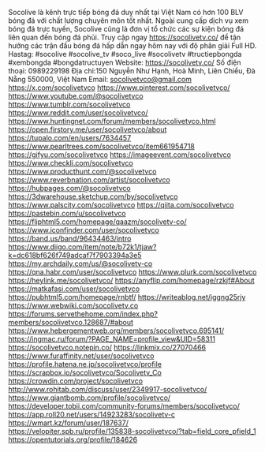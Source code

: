 Socolive là kênh trực tiếp bóng đá duy nhất tại Việt Nam có hơn 100 BLV bóng đá với chất lượng chuyên môn tốt nhất. Ngoài cung cấp dịch vụ xem bóng đá trực tuyến, Socolive cũng là đơn vị tổ chức các sự kiện bóng đá liên quan đến bóng đá phủi. Truy cập ngay https://socolivetv.co/ để tận hưởng các trận đấu bóng đá hấp dẫn ngay hôm nay với độ phân giải Full HD.
Hastag: #socolive #socolive_tv #soco_live #socolivetv #tructiepbongda #xembongda #bongdatructuyen
Website: https://socolivetv.co/
Số điện thoại: 0989229198
Địa chỉ:150 Nguyễn Như Hạnh, Hoà Minh, Liên Chiểu, Đà Nẵng 550000, Việt Nam
Email: socolivetvco@gmail.com
https://x.com/socolivetvco
https://www.pinterest.com/socolivetvco/
https://www.youtube.com/@socolivetvco
https://www.tumblr.com/socolivetvco
https://www.reddit.com/user/socolivetvco/
https://www.huntingnet.com/forum/members/socolivetvco.html
https://open.firstory.me/user/socolivetvco/about
https://tupalo.com/en/users/7634457
https://www.pearltrees.com/socolivetvco/item661954718
https://gifyu.com/socolivetvco
https://imageevent.com/socolivetvco
https://www.checkli.com/socolivetvco
https://www.producthunt.com/@socolivetvco
https://www.reverbnation.com/artist/socolivetvco
https://hubpages.com/@socolivetvco
https://3dwarehouse.sketchup.com/by/socolivetvco
https://www.palscity.com/socolivetvco
https://qiita.com/socolivetvco
https://pastebin.com/u/socolivetvco
https://fliphtml5.com/homepage/qaazm/socolivetv-co/
https://www.iconfinder.com/user/socolivetvco
https://band.us/band/96434463/intro
https://www.diigo.com/item/note/b72k1/tjaw?k=dc618bf626f749adcaf7f7903394a3e5
https://my.archdaily.com/us/@socolivetv-co
https://qna.habr.com/user/socolivetvco
https://www.plurk.com/socolivetvco
https://heylink.me/socolivetvco/
https://anyflip.com/homepage/rzkjf#About
https://matkafasi.com/user/socolivetvco
https://pubhtml5.com/homepage/rnbtf/
https://writeablog.net/iggng25rjy
https://www.webwiki.com/socolivetv.co
https://forums.servethehome.com/index.php?members/socolivetvco.128687/#about
https://www.hebergementweb.org/members/socolivetvco.695141/
https://ingmac.ru/forum/?PAGE_NAME=profile_view&UID=58311
https://socolivetvco.notepin.co/
https://linkmix.co/27070466
https://www.furaffinity.net/user/socolivetvco
https://profile.hatena.ne.jp/socolivetvco/profile
https://scrapbox.io/socolivetvco/Socolivetv_Co
https://crowdin.com/project/socolivetvco
http://www.rohitab.com/discuss/user/2349917-socolivetvco/
https://www.giantbomb.com/profile/socolivetvco/
https://developer.tobii.com/community-forums/members/socolivetvco/
https://app.roll20.net/users/14923283/socolivetv-c
https://wmart.kz/forum/user/187637/
https://velopiter.spb.ru/profile/135838-socolivetvco/?tab=field_core_pfield_1
https://opentutorials.org/profile/184626